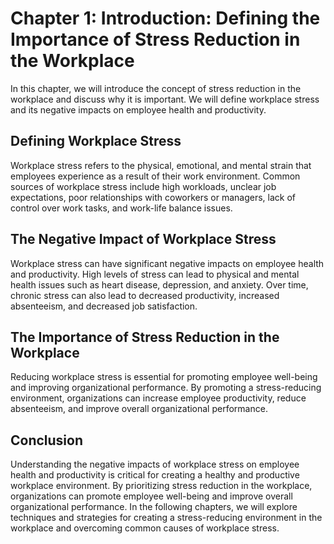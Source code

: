Chapter 1: Introduction: Defining the Importance of Stress Reduction in the Workplace
=====================================================================================

In this chapter, we will introduce the concept of stress reduction in the workplace and discuss why it is important. We will define workplace stress and its negative impacts on employee health and productivity.

Defining Workplace Stress
-------------------------

Workplace stress refers to the physical, emotional, and mental strain that employees experience as a result of their work environment. Common sources of workplace stress include high workloads, unclear job expectations, poor relationships with coworkers or managers, lack of control over work tasks, and work-life balance issues.

The Negative Impact of Workplace Stress
---------------------------------------

Workplace stress can have significant negative impacts on employee health and productivity. High levels of stress can lead to physical and mental health issues such as heart disease, depression, and anxiety. Over time, chronic stress can also lead to decreased productivity, increased absenteeism, and decreased job satisfaction.

The Importance of Stress Reduction in the Workplace
---------------------------------------------------

Reducing workplace stress is essential for promoting employee well-being and improving organizational performance. By promoting a stress-reducing environment, organizations can increase employee productivity, reduce absenteeism, and improve overall organizational performance.

Conclusion
----------

Understanding the negative impacts of workplace stress on employee health and productivity is critical for creating a healthy and productive workplace environment. By prioritizing stress reduction in the workplace, organizations can promote employee well-being and improve overall organizational performance. In the following chapters, we will explore techniques and strategies for creating a stress-reducing environment in the workplace and overcoming common causes of workplace stress.


